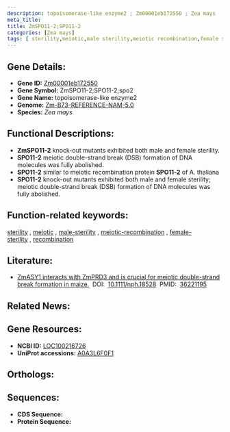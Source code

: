 ```yaml
---
description: topoisomerase-like enzyme2 ; Zm00001eb172550 ; Zea mays
meta_title:
title: ZmSPO11-2;SPO11-2
categories: [Zea mays]
tags: [ sterility,meiotic,male sterility,meiotic recombination,female sterility,recombination ]
---
```


## Gene Details:
- **Gene ID:**	[Zm00001eb172550](https://www.maizegdb.org/gene_center/gene/Zm00001eb172550)
- **Gene Symbol:** ZmSPO11-2;SPO11-2;spo2
- **Gene Name:** topoisomerase-like enzyme2
- **Genome:** [Zm-B73-REFERENCE-NAM-5.0](https://www.maizegdb.org/genome/assembly/Zm-B73-REFERENCE-NAM-5.0)
- **Species:** *Zea mays*

## Functional Descriptions:
   - **ZmSPO11-2** knock-out mutants exhibited both male and female sterility.
   - **SPO11-2** meiotic double-strand break (DSB) formation of DNA molecules was fully abolished.
   - **SPO11-2** similar to meiotic recombination protein **SPO11-2** of A. thaliana
   - **SPO11-2** knock-out mutants exhibited both male and female sterility; meiotic double-strand break (DSB) formation of DNA molecules was fully abolished.

## Function-related keywords:
[sterility](/tags/sterility/)&nbsp;,&nbsp;[meiotic](/tags/meiotic/)&nbsp;,&nbsp;[male-sterility](/tags/male-sterility/)&nbsp;,&nbsp;[meiotic-recombination](/tags/meiotic-recombination/)&nbsp;,&nbsp;[female-sterility](/tags/female-sterility/)&nbsp;,&nbsp;[recombination](/tags/recombination/)

## Literature:
   - [ZmASY1 interacts with ZmPRD3 and is crucial for meiotic double-strand break formation in maize.]( https://nph.onlinelibrary.wiley.com/doi/10.1111/nph.18528)&nbsp;&nbsp;DOI:&nbsp;&nbsp;[10.1111/nph.18528](https://nph.onlinelibrary.wiley.com/doi/10.1111/nph.18528)&nbsp;&nbsp;PMID:&nbsp;&nbsp;[36221195](https://pubmed.ncbi.nlm.nih.gov/36221195/)

## Related News:

## Gene Resources:
- **NCBI ID:**  [LOC100216726](https://www.ncbi.nlm.nih.gov/gene/?term=LOC100216726)
- **UniProt accessions:** [A0A3L6F0F1](https://www.uniprot.org/uniprotkb/A0A3L6F0F1/entry)

## Orthologs:

## Sequences:
- **CDS Sequence:**
- **Protein Sequence:**
